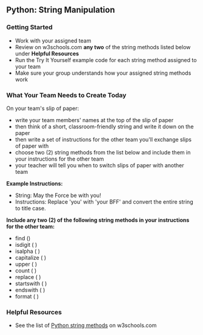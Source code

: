 ## Python: String Manipulation


### Getting Started

- Work with your assigned team
- Review on w3schools.com **any two** of the string methods listed below under **Helpful Resources**
- Run the Try It Yourself example code for each string method assigned to your team
- Make sure your group understands how your assigned string methods work


### What Your Team Needs to Create Today

On your team's slip of paper:

- write your team members' names at the top of the slip of paper
- then think of a short, classroom-friendly string and write it down on the paper
- then write a set of instructions for the other team you'll exchange slips of paper with
- choose two (2) string methods from the list below and include them in your instructions for the other team
- your teacher will tell you when to switch slips of paper with another team

**Example Instructions:**

- String: May the Force be with you!
- Instructions: Replace 'you' with 'your BFF' and convert the entire string to title case.

**Include any two (2) of the following string methods in your instructions for the other team:**
- find ()
- isdigit ( )
- isalpha ( )
- capitalize ( )
- upper ( )
- count ( )
- replace ( ) 
- startswith ( )
- endswith ( )
- format ( )

### Helpful Resources

- See the list of [Python string methods](https://www.w3schools.com/python/python_strings_methods.asp) on w3schools.com
